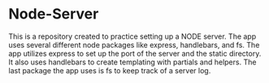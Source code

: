 # Node-Server
This is a repository created to practice setting up a NODE server. The app uses several different node packages like express, handlebars, and fs. The app utilizes express to set up the port of the server and the static directory. It also uses handlebars to create templating with partials and helpers. The last package the app uses is fs to keep track of a server log.
